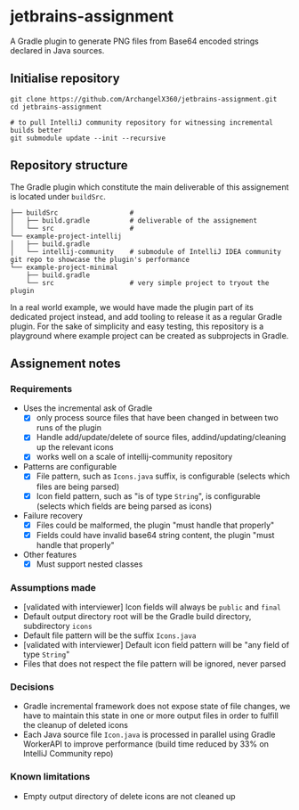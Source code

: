 # jetbrains-assignment

A Gradle plugin to generate PNG files from Base64 encoded strings declared in Java sources.

## Initialise repository

```
git clone https://github.com/ArchangelX360/jetbrains-assignment.git
cd jetbrains-assignment

# to pull IntelliJ community repository for witnessing incremental builds better
git submodule update --init --recursive
```

## Repository structure

The Gradle plugin which constitute the main deliverable of this assignement is located under `buildSrc`.

```
├── buildSrc                  #
│   ├── build.gradle          # deliverable of the assignement
│   └── src                   #
└── example-project-intellij
│   ├── build.gradle
│   └── intellij-community    # submodule of IntelliJ IDEA community git repo to showcase the plugin's performance
└── example-project-minimal
    ├── build.gradle
    └── src                   # very simple project to tryout the plugin
```

In a real world example, we would have made the plugin part of its dedicated project instead, and add tooling to release
it as a regular Gradle plugin.
For the sake of simplicity and easy testing, this repository is a playground where example
project can be created as subprojects in Gradle.

## Assignement notes

### Requirements

- Uses the incremental ask of Gradle
  - [x] only process source files that have been changed in between two runs of the plugin
  - [x] Handle add/update/delete of source files, addind/updating/cleaning up the relevant icons
  - [x] works well on a scale of intellij-community repository
- Patterns are configurable
  - [x] File pattern, such as `Icons.java` suffix, is configurable (selects which files are being parsed)
  - [x] Icon field pattern, such as "is of type `String`",  is configurable (selects which fields are being parsed as icons)
- Failure recovery
  - [x] Files could be malformed, the plugin "must handle that properly"
  - [x] Fields could have invalid base64 string content, the plugin "must handle that properly"
- Other features
  - [x] Must support nested classes

### Assumptions made

- [validated with interviewer] Icon fields will always be `public` and `final`
- Default output directory root will be the Gradle build directory, subdirectory `icons`
- Default file pattern will be the suffix `Icons.java`
- [validated with interviewer] Default icon field pattern will be "any field of type `String`"
- Files that does not respect the file pattern will be ignored, never parsed

### Decisions

- Gradle incremental framework does not expose state of file changes, we have to maintain this state in one or more 
output files in order to fulfill the cleanup of deleted icons
- Each Java source file `Icon.java` is processed in parallel using Gradle WorkerAPI to improve performance (build time reduced by 33% on IntelliJ Community repo)

### Known limitations

- Empty output directory of delete icons are not cleaned up



